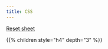 ```yaml
---
title: CSS
---
```


[Reset sheet](https://meyerweb.com/eric/tools/css/reset/)

{{% children style="h4" depth="3" %}}
